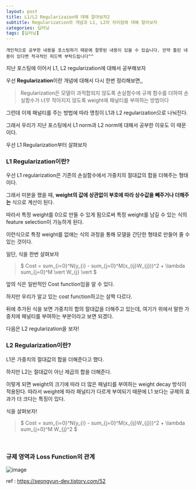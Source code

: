 ```yaml
---
layout: post
title: L1/L2 Regularizaion에 대해 알아보자2
subtitle: Regularization의 개념과 L1, L2의 차이점에 대해 알아보자
categories: 딥러닝
tags: [딥러닝]
---
```


`개인적으로 공부한 내용을 포스팅하기 때문에 잘못된 내용이 있을 수 있습니다. 만약 틀린 내용이 있다면 적극적인 피드백 부탁드립니다^^`


지난 포스팅에 이어서 L1, L2 regularization에 대해서 공부해보자

우선 **Regularization**이란 개념에 대해서 다시 한번 정리해보면,,

> Regularization은 모델이 과적합되지 않도록 손실함수에 규제 함수를 더하여 손실함수가 너무 작아지지 않도록 weight에 패널티를 부여하는 방법이다

그런데 이제 패널티를 주는 방법에 따라 명칭이 L1과 L2 regularization으로 나눠진다.

그래서 우리가 지난 포스팅에서 L1 norm과 L2 norm에 대해서 공부한 이유도 이 때문이다.

우선 L1 Regularization부터 살펴보자



### L1 Regularization이란?

우선 L1 regularization은 기존의 손실함수에서 가중치의 절대값의 합을 더해주는 형태이다.

그래서 미분을 했을 때, **weight의 값에 상관없이 부호에 따라 상수값을 빼주거나 더해주는** 식으로 계산이 된다.

따라서 특정 weight를 0으로 만들 수 있게 됨으로써 특정 weight를 남길 수 있는 식의 feature selection이 가능하게 된다.

이런식으로 특정 weight를 없애는 식의 과정을 통해 모델을 간단한 형태로 만들어 줄 수 있는 것이다.

일단, 식을 한번 살펴보자

> $ Cost = sum_{i=0}^N(y_{i} - sum_{j=0}^M(x_{ij}W_{j}))^2 + \lambda sum_{j=0}^M \vert W_{j} \vert $

앞의 식은 일반적인 Cost function임을 알 수 있다.

하지만 우리가 알고 있는 cost function하고는 살짝 다르다.

뒤에 추가된 식을 보면 가중치의 합의 절대값을 더해주고 있는데, 여기가 위에서 말한 가중치에 패널티를 부여하는 부분이라고 보면 되겠다.

다음은 L2 regularization을 보자!


### L2 Regularization이란?

L1은 가중치의 절대값의 합을 더해준다고 했다.

하지만 L2는 절대값이 아닌 제곱의 합을 더해준다.

이렇게 되면 weight의 크기에 따라 더 많은 패널티를 부여하는 weight decay 방식이 적용된다. 따라서 weight에 따라 패널티가 다르게 부여되기 때문에 L1 보다는 규제의 효과가 더 크다는 특징이 있다.

식을 살펴보자!

> $ Cost = sum_{i=0}^N(y_{i} - sum_{j=0}^M(x_{ij}W_{j}))^2 + \lambda sum_{j=0}^M W_{j}^2 $


<br>

### 규제 영역과 Loss Function의 관계


![image](https://github.com/daetamong/daetamong.github.io/assets/111731468/ee8ec887-d986-4f2a-94e9-454dd4b2c731)

ref : https://seongyun-dev.tistory.com/52